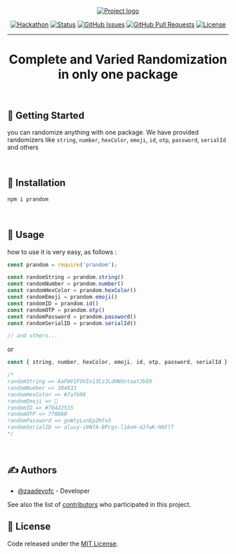 <p align="center">
  <a href="" rel="noopener">
 <img src="https://i1.sndcdn.com/avatars-000610836519-ie5ynf-t500x500.jpg" alt="Project logo"></a>
</p>
<!-- <h1 align="center">PRANDOM</h1> -->

<div align="center">

[![Hackathon](https://img.shields.io/badge/prandom-npm-orange.svg)](https://www.npmjs.com/package/prandom)
[![Status](https://img.shields.io/badge/status-active-success.svg)]()
[![GitHub Issues](https://img.shields.io/github/issues/zaadevofc/prandom)](https://github.com/zaadevofc/prandom/issues)
[![GitHub Pull Requests](https://img.shields.io/github/issues-pr/zaadevofc/prandom)](https://github.com/zaadevofc/prandom/pulls)
[![License](https://img.shields.io/badge/license-MIT-blue.svg)](LICENSE.md)

</div>

---

<h1 align="center"> Complete and Varied Randomization in only one package
    <br> 
    <br> 
</h1>

## 🏁 Getting Started <a name = "getting_started"></a>

you can randomize anything with one package. We have provided randomizers like `string`, `number`, `hexColor`, `emoji`, `id`, `otp`, `password`, `serialId` and others

<br />

## 💉 Installation <a name = "installation"></a>


```bash
npm i prandom
```

<br />

## 🎈 Usage <a name="usage"></a>

how to use it is very easy, as follows :

```js
const prandom = require('prandom');

const randomString = prandom.string()
const randomNumber = prandom.number()
const randomHexColor = prandom.hexColor()
const randomEmoji = prandom.emoji()
const randomID = prandom.id()
const randomOTP = prandom.otp()
const randomPassword = prandom.password()
const randomSerialID = prandom.serialId()

// and others...
```
or
```js
const { string, number, hexColor, emoji, id, otp, password, serialId } = require('prandom')
```

```js
/* 
randomString => AaFWV1FOVIx13CzJLdHNUvtaaYJbO9
randomNumber => 384833
randomHexColor => #7afb96
randomEmoji => 🥉
randomID => #78422535
randomOTP => 770860
randomPassword => goWtyLunEpZHfo3
randomSerialID => aluvy-i9NfA-BPcgs-l1AxH-dJfwK-H6FlT
*/
```

<br />

## ✍️ Authors <a name = "authors"></a>

- [@zaadevofc](https://github.com/zaadevofc) - Developer

See also the list of [contributors](https://github.com/zaadevofc/prandom/contributors)
who participated in this project.

## 🎉 License <a name = "license"></a>

Code released under the [MIT License](LICENSE.txt).
